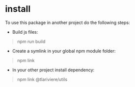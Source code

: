 # install

To use this package in another project do the following steps:
- Build js files:
> npm run build

- Create a symlink in your global npm module folder:
> npm link

- In your other project install dependency:
> npm link @tlariviere/utils


